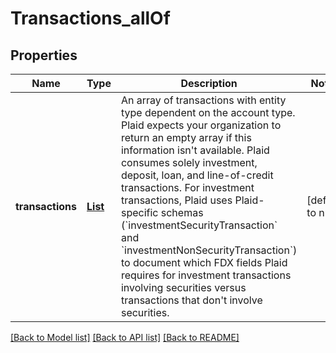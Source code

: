 # Transactions_allOf
## Properties

| Name | Type | Description | Notes |
|------------ | ------------- | ------------- | -------------|
| **transactions** | [**List**](oneOf&lt;object,object,object,object&gt;.md) | An array of transactions with entity type dependent on the account type.  Plaid expects your organization to return an empty array if this information isn&#39;t available. Plaid consumes solely investment, deposit, loan, and line-of-credit transactions. For investment transactions, Plaid uses Plaid-specific schemas (&#x60;investmentSecurityTransaction&#x60; and &#x60;investmentNonSecurityTransaction&#x60;) to document which FDX fields Plaid requires for investment transactions involving securities versus transactions that don&#39;t involve securities.  | [default to null] |

[[Back to Model list]](../README.md#documentation-for-models) [[Back to API list]](../README.md#documentation-for-api-endpoints) [[Back to README]](../README.md)

